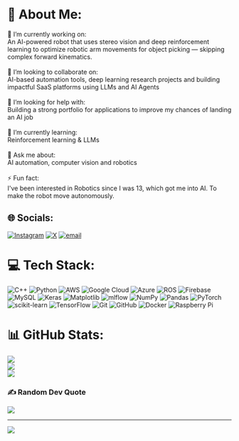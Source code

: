 # 💫 About Me:
🔭 I’m currently working on:<br>An AI-powered robot that uses stereo vision and deep reinforcement learning to optimize robotic arm movements for object picking — skipping complex forward kinematics. <br><br>👯 I’m looking to collaborate on:<br>AI-based automation tools, deep learning research projects and building impactful SaaS platforms using LLMs and AI Agents<br><br>🤝 I’m looking for help with:<br>Building a strong portfolio for applications to improve my chances of landing an AI job<br><br>🌱 I’m currently learning:<br>Reinforcement learning & LLMs<br><br>💬 Ask me about:<br>AI automation, computer vision and robotics<br><br>⚡ Fun fact:<br>I've been interested in Robotics since I was 13, which got me into AI. To make the robot move autonomously.<br>


## 🌐 Socials:
[![Instagram](https://img.shields.io/badge/Instagram-%23E4405F.svg?logo=Instagram&logoColor=white)](https://instagram.com/shreethar2004) [![X](https://img.shields.io/badge/X-black.svg?logo=X&logoColor=white)](https://x.com/shreethar2610) [![email](https://img.shields.io/badge/Email-D14836?logo=gmail&logoColor=white)](mailto:shree80537901@gmail.com) 

# 💻 Tech Stack:
![C++](https://img.shields.io/badge/c++-%2300599C.svg?style=for-the-badge&logo=c%2B%2B&logoColor=white) ![Python](https://img.shields.io/badge/python-3670A0?style=for-the-badge&logo=python&logoColor=ffdd54) ![AWS](https://img.shields.io/badge/AWS-%23FF9900.svg?style=for-the-badge&logo=amazon-aws&logoColor=white) ![Google Cloud](https://img.shields.io/badge/GoogleCloud-%234285F4.svg?style=for-the-badge&logo=google-cloud&logoColor=white) ![Azure](https://img.shields.io/badge/azure-%230072C6.svg?style=for-the-badge&logo=microsoftazure&logoColor=white) ![ROS](https://img.shields.io/badge/ros-%230A0FF9.svg?style=for-the-badge&logo=ros&logoColor=white) ![Firebase](https://img.shields.io/badge/firebase-a08021?style=for-the-badge&logo=firebase&logoColor=ffcd34) ![MySQL](https://img.shields.io/badge/mysql-4479A1.svg?style=for-the-badge&logo=mysql&logoColor=white) ![Keras](https://img.shields.io/badge/Keras-%23D00000.svg?style=for-the-badge&logo=Keras&logoColor=white) ![Matplotlib](https://img.shields.io/badge/Matplotlib-%23ffffff.svg?style=for-the-badge&logo=Matplotlib&logoColor=black) ![mlflow](https://img.shields.io/badge/mlflow-%23d9ead3.svg?style=for-the-badge&logo=numpy&logoColor=blue) ![NumPy](https://img.shields.io/badge/numpy-%23013243.svg?style=for-the-badge&logo=numpy&logoColor=white) ![Pandas](https://img.shields.io/badge/pandas-%23150458.svg?style=for-the-badge&logo=pandas&logoColor=white) ![PyTorch](https://img.shields.io/badge/PyTorch-%23EE4C2C.svg?style=for-the-badge&logo=PyTorch&logoColor=white) ![scikit-learn](https://img.shields.io/badge/scikit--learn-%23F7931E.svg?style=for-the-badge&logo=scikit-learn&logoColor=white) ![TensorFlow](https://img.shields.io/badge/TensorFlow-%23FF6F00.svg?style=for-the-badge&logo=TensorFlow&logoColor=white) ![Git](https://img.shields.io/badge/git-%23F05033.svg?style=for-the-badge&logo=git&logoColor=white) ![GitHub](https://img.shields.io/badge/github-%23121011.svg?style=for-the-badge&logo=github&logoColor=white) ![Docker](https://img.shields.io/badge/docker-%230db7ed.svg?style=for-the-badge&logo=docker&logoColor=white) ![Raspberry Pi](https://img.shields.io/badge/-Raspberry_Pi-C51A4A?style=for-the-badge&logo=Raspberry-Pi)
# 📊 GitHub Stats:
![](https://github-readme-stats.vercel.app/api?username=AlgorithmicAce&theme=dark&hide_border=false&include_all_commits=false&count_private=false)<br/>
![](https://nirzak-streak-stats.vercel.app/?user=AlgorithmicAce&theme=dark&hide_border=false)<br/>
![](https://github-readme-stats.vercel.app/api/top-langs/?username=AlgorithmicAce&theme=dark&hide_border=false&include_all_commits=false&count_private=false&layout=compact)

### ✍️ Random Dev Quote
![](https://quotes-github-readme.vercel.app/api?type=horizontal&theme=radical)

---
[![](https://visitcount.itsvg.in/api?id=AlgorithmicAce&icon=0&color=0)](https://visitcount.itsvg.in)

<!-- Proudly created with GPRM ( https://gprm.itsvg.in ) -->
